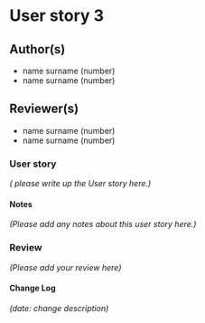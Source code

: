 # User story 3

## Author(s)

- name surname (number)
- name surname (number)

## Reviewer(s)

- name surname (number)
- name surname (number)

### User story

*( please write up the User story here.)*

#### Notes

*(Please add any notes about this user story here.)*

### Review
*(Please add your review here)*


#### Change Log

*(date: change description)*

